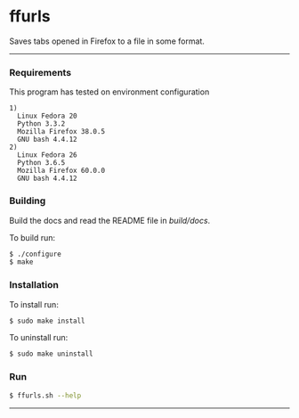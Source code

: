 
# ffurls

Saves tabs opened in Firefox to a file in some format.

---

### Requirements


This program has tested on environment configuration
```
1)
  Linux Fedora 20
  Python 3.3.2
  Mozilla Firefox 38.0.5
  GNU bash 4.4.12
2)
  Linux Fedora 26
  Python 3.6.5
  Mozilla Firefox 60.0.0
  GNU bash 4.4.12
```

### Building

Build the docs and read the README file in _build/docs_.

To build run:

```sh
$ ./configure
$ make
```

### Installation

To install run:

```sh
$ sudo make install
```

To uninstall run:

```sh
$ sudo make uninstall
```

### Run

```sh
$ ffurls.sh --help
```

---
